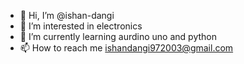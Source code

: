 - 👋 Hi, I’m @ishan-dangi
- 👀 I’m interested in electronics
- 🌱 I’m currently learning aurdino uno and python
- 📫 How to reach me ishandangi972003@gmail.com
<!---
ishan-dangi/ishan-dangi is a ✨ special ✨ repository because its `README.md` (this file) appears on your GitHub profile.
You can click the Preview link to take a look at your changes.
--->
